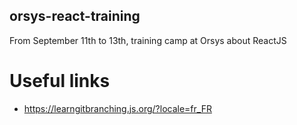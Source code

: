 ## orsys-react-training

From September 11th to 13th, training camp at Orsys about ReactJS

# Useful links
- https://learngitbranching.js.org/?locale=fr_FR
